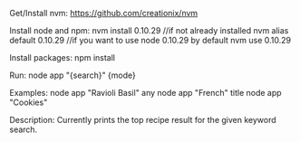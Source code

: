 Get/Install nvm:
https://github.com/creationix/nvm

Install node and npm:
nvm install 0.10.29 //if not already installed
nvm alias default 0.10.29 //if you want to use node 0.10.29 by default
nvm use 0.10.29

Install packages:
npm install

Run:
node app "{search}" {mode}

Examples:
node app "Ravioli Basil" any
node app "French" title
node app "Cookies"

Description:
Currently prints the top recipe result for the given keyword search.